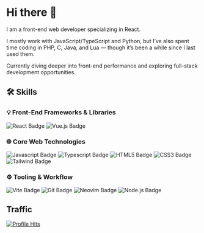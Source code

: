 # Hi there 👋

I am a front-end web developer specializing in React.

I mostly work with JavaScript/TypeScript and Python, but I’ve also spent time coding in PHP, C, Java, and Lua — though it’s been a while since I last used them.

Currently diving deeper into front-end performance and exploring full-stack development opportunities.

## 🛠 Skills

### 💡 Front-End Frameworks & Libraries

![React Badge](https://img.shields.io/badge/React-61DBFB?style=for-the-badge&logo=react&logoColor=61DBFB&labelColor=171717)
![Vue.js Badge](https://img.shields.io/badge/vue.js-4FC08D?style=for-the-badge&logo=vue.js&logoColor=4FC08D&labelColor=171717)

### 🌐 Core Web Technologies

![Javascript Badge](https://img.shields.io/badge/javascript-f0db4f?style=for-the-badge&logo=javascript&logoColor=f0db4f&labelColor=171717)
![Typescript Badge](https://img.shields.io/badge/typescript-007acc?style=for-the-badge&logo=typescript&logoColor=007acc&labelColor=171717)
![HTML5 Badge](https://img.shields.io/badge/html-f06529?style=for-the-badge&logo=html5&logoColor=f06529&labelColor=171717)
![CSS3 Badge](https://img.shields.io/badge/css-663399?style=for-the-badge&logo=css&logoColor=663399&labelColor=171717)
![Tailwind Badge](https://img.shields.io/badge/tailwind-06B6D4?style=for-the-badge&logo=tailwindcss&logoColor=06B6D4&labelColor=171717)

### ⚙️ Tooling & Workflow

![Vite Badge](https://img.shields.io/badge/vite-BD34FE?style=for-the-badge&logo=vite&logoColor=FFDD35&labelColor=171717)
![Git Badge](https://img.shields.io/badge/Git-F05032?style=for-the-badge&logo=git&logoColor=F05032&labelColor=171717)
![Neovim Badge](https://img.shields.io/badge/Neovim-57A143?style=for-the-badge&logo=neovim&logoColor=57A143&labelColor=171717)
![Node.js Badge](https://img.shields.io/badge/node.js-68a063?style=for-the-badge&logo=node.js&logoColor=68a063&labelColor=171717)

## Traffic

[![Profile Hits](https://hits.sh/github.com/sabithbskumar/sabithbskumar.svg?style=for-the-badge&label=views&labelColor=000000&logo=data%3Aimage%2Fsvg%2Bxml%3Bbase64%2CPHN2ZyB4bWxucz0iaHR0cDovL3d3dy53My5vcmcvMjAwMC9zdmciIHdpZHRoPSIxZW0iIGhlaWdodD0iMWVtIiB2aWV3Qm94PSIwIDAgMjQgMjQiPjxwYXRoIGZpbGw9IiNmZmZmZmYiIGQ9Ik0xMiA0LjVDNyA0LjUgMi43MyA3LjYxIDEgMTJjMS43MyA0LjM5IDYgNy41IDExIDcuNXM5LjI3LTMuMTEgMTEtNy41Yy0xLjczLTQuMzktNi03LjUtMTEtNy41ek0xMiAxN2MtMi43NiAwLTUtMi4yNC01LTVzMi4yNC01IDUtNXM1IDIuMjQgNSA1cy0yLjI0IDUtNSA1em0wLThjLTEuNjYgMC0zIDEuMzQtMyAzczEuMzQgMyAzIDNzMy0xLjM0IDMtM3MtMS4zNC0zLTMtM3oiLz48L3N2Zz4%3D)](https://hits.sh/github.com/sabithbskumar/sabithbskumar/)

